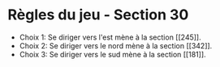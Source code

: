 # Règles du jeu - Section 30

- Choix 1: Se diriger vers l'est mène à la section [[245]].
- Choix 2: Se diriger vers le nord mène à la section [[342]].
- Choix 3: Se diriger vers le sud mène à la section [[181]].